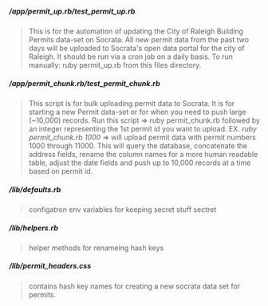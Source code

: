 ##### /app/permit_up.rb/test_permit_up.rb
> This is for the automation of updating the City of Raleigh Building Permits data-set on Socrata.
> All new permit data from the past two days will be uploaded to Socrata's open data portal for the city of Raleigh.
> It should be run via a cron job on a daily basis.
> To run manually: ruby permit_up.rb from this files directory.
 
##### /app/permit_chunk.rb/test_permit_chunk.rb
>  This script is for bulk uploading permit data to Socrata. It is for starting a new Permit data-set or for when 
>  you need to push large (~10,000) records.
>  Run this script => ruby permit_chunk.rb followed by an integer representing the 1st permit id you want to upload.
>  EX. _ruby permit_chunk.rb 1000_  => will upload permit data with permit numbers 1000 through 11000.
>  This will query the database, concatenate the address fields, rename the column names for a more human readable table,
>  adjust the date fields and push up to 10,000 records at a time based on permit id.

##### /lib/defaults.rb
>  configatron env variables for keeping secret stuff sectret

##### /lib/helpers.rb
>  helper methods for renameing hash keys
 
##### /lib/permit_headers.css
>  contains hash key names for creating a new socrata data set for permits.
 
 
	


